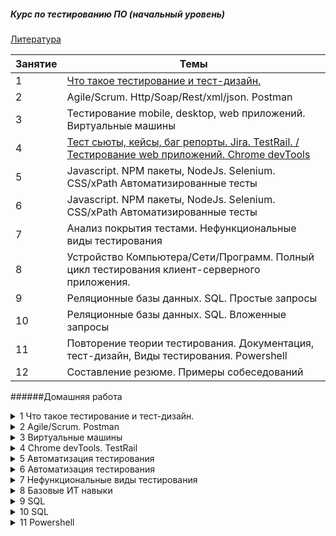 ##### Курс по тестированию ПО (начальный уровень)

[Литература ](https://github.com/bezrukovyura/QaCourse/blob/master/Literature/list.md "Книги для изучения тестирования ПО")

|Занятие  | Темы |
| ------------- | ------------- |
| 1  |  [Что такое тестирование и тест-дизайн.](https://github.com/bezrukovyura/QaCourse/tree/master/Lesson1 "Книги для изучения тестирования ПО") |
| 2  | Agile/Scrum. Http/Soap/Rest/xml/json. Postman |
| 3  | Тестирование mobile, desktop, web приложений. Виртуальные машины |
| 4  |[Тест сьюты, кейсы, баг репорты. Jira. TestRail. / Тестирование web приложений. Chrome devTools](https://github.com/bezrukovyura/QaCourse/tree/master/Lesson1 "Создание тест-кейсов и баг-репортов на практических примерах")|
| 5  | Javascript. NPM пакеты, NodeJs. Selenium. CSS/xPath Автоматизированные тесты |
| 6  | Javascript. NPM пакеты, NodeJs. Selenium. CSS/xPath Автоматизированные тесты |
| 7  | Анализ покрытия тестами. Нефункциональные виды тестирования |
| 8  | Устройство Компьютера/Сети/Программ. Полный цикл тестирования клиент-серверного приложения. |
| 9  | Реляционные базы данных. SQL. Простые запросы |
| 10  | Реляционные базы данных. SQL. Вложенные запросы |
| 11  | Повторение теории тестирования. Документация, тест-дизайн, Виды тестирования. Powershell |
| 12  | Составление резюме. Примеры собеседований  |

######Домашняя работа

<details>
  <summary>1 Что такое тестирование и тест-дизайн.</summary>
  
  1. 10-63 Савин.  Тестирование dot com
  2. Сделать шааблонный вариант тест-кейса в excel
  3. Написать тесты как минимум с помощью 4х видов тест-дизайна https://codepen.io/bezrukovyra/full/OJLKyqe
  
</details>

<details>
  <summary>2 Agile/Scrum. Postman</summary>

  1. 67-131 Савин.  Тестирование dot com
  2. Установить Postman
  3. Написать тесты api формы входа через postman 

  https://github.com/bezrukovyura/QaCourse/tree/master/Lesson2
  https://learning.getpostman.com/docs/postman/scripts/test-scripts/
  https://learning.getpostman.com/docs/postman/scripts/test-examples/
</details>

<details>
  <summary>3 Виртуальные машины</summary>

  1. 131-136 Савин.  Тестирование dot com
  2. Установите две vm (windows и android)
  3. Настройте локальную сеть между ними
</details>

<details>
  <summary>4 Chrome devTools. TestRail</summary>

  1. 139-169 Савин.  Тестирование dot com
  2. Проанализировать сайт mail.ru с помощью консоли разработчика
  3. Зарегистрироваться в TestRail, изучить возможности ситемы.
</details>

<details>
  <summary>5 Автоматизация тестирования</summary>

  1. Прочитать об основах js https://learn.javascript.ru/first-steps
  2. Установить Node js, в консоле браузера найти простые числа от 0 до 1000 и сохранить их в массив.
  3. Заполнить PageObject для примера через css и xPath.
</details>

<details>
  <summary>6 Автоматизация тестирования</summary>

  1. Куликов. Тестирование 257 - 280.
  2. Написать тесты для страницы
  3. Разобраться с устройством проекта https://github.com/bezrukovyura/typescript-selenium
</details>

<details>
  <summary>7 Нефункциональные виды тестирования</summary>

  1. 169-257 Савин.  Тестирование dot com
  2. Прочитать https://livetyping.com/ru/blog/chto-nuzhno-znat-i-umet-chtoby-rabotat-testirovshikom
  2. Придумать нефункциональные тесты для карандаша.
  4. Test-plans https://github.com/bezrukovyura/QaCourse/tree/master/Lesson7
</details>


<details>
  <summary>8 Базовые ИТ навыки</summary>
  
  1. 257-308 Савин.  Тестирование dot com
  2. Нарисовать модель локальной сети в своей квартире со всеми устройстваи и их ip
  3. Настроить отображение метрик по загрузке жесткого диска и ЦП.
</details>

<details>
  <summary>9 SQL</summary>
  
  1. Установить denwer
  2. Прочитать https://habr.com/ru/post/123636/
  3. выполнить задание

Создать БД, в ней создать таблицы:

Phones

|  id(Int IA) |name(Text)   |
|---|---|
| 1  | Iphone 0  | 
| 2  | Iphone 3  | 
| 3  | Galaxy  | 

shop1

|  id(Int IA) |idPhone(Text)   | sales(Int)   |
|---|---|---|
| 1  | 1 | 33 |
| 2  | 3  | 24|

shop2

|  id(Int IA) |idPhone(Text)   | sales(Int)   |
|---|---|---|
| 1  | 1 | 6 |
| 2  | 2  | 3|


--- Написать запрос sql, который сформирует таблицу и отсортирует по количеству продаж

|Phones.name | shop1.sales  |
|---|---|
|   |  
</details>

<details>
  <summary>10 SQL</summary>
  
  1. Прочитать http://barbaricqa.com/blog/wp-content/uploads/2013/10/SQL-Joins-visualisation.jpeg
  2. Придумать базу данных для любой предметной области не менее 4х таблиц
  3. Сделать вложенный запрос для поиска информации в базе данных

</details>


<details>
  <summary>11 Powershell</summary>
  
  1. Прочитать https://habr.com/ru/post/242425/
  2. Написать скрипт удаления файлов из папки, которые старше 20 минут
  3. С помощью ps открывать txt файл и заменять все номера телефонов строкой "111-11-11"

</details>

